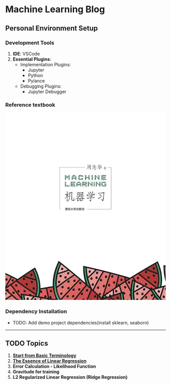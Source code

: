 # Machine Learning Blog

## Personal Environment Setup

### Development Tools
1. **IDE**: VSCode
2. **Essential Plugins**:
   - Implementation Plugins:
     - Jupyter
     - Python
     - Pylance
   - Debugging Plugins:
     - Jupyter Debugger

### Reference textbook
![《Machine Learning》by 周 志华](西瓜书.jpg)

### Dependency Installation
- TODO: Add demo project dependencies(install sklearn, seaborn)

---

## TODO Topics
1. [**Start from Basic Terminology**](https://github.com/mithra-chips/ML_blog/issues/1)
2. [**The Essence of Linear Regression**](https://github.com/mithra-chips/ML_blog/issues/2#issue-3008600106)
3. **Error Calculation - Likelihood Function**
4. **Gravitude for training**
5. **L2 Regularized Linear Regression (Ridge Regression)**